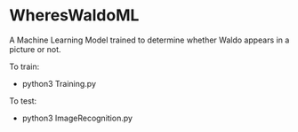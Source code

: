# WheresWaldoML
A Machine Learning Model trained to determine whether Waldo appears in a picture or not.

To train:
  - python3 Training.py
  
To test:
  - python3 ImageRecognition.py <IMAGE FILE>
